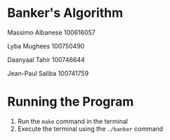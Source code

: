 # Banker's Algorithm 
Massimo Albanese
100616057

Lyba Mughees
100750490

Daanyaal Tahir
100746644

Jean-Paul Saliba
100741759

# Running the Program 
1. Run the ```make``` command in the terminal
2. Execute the terminal using the ```./banker``` command 
